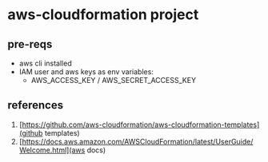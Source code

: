 # aws-cloudformation project

## pre-reqs
* aws cli installed
* IAM user and aws keys as env variables: 
  * AWS_ACCESS_KEY / AWS_SECRET_ACCESS_KEY

## references
1. [https://github.com/aws-cloudformation/aws-cloudformation-templates](github templates)
2. [https://docs.aws.amazon.com/AWSCloudFormation/latest/UserGuide/Welcome.html](aws docs)